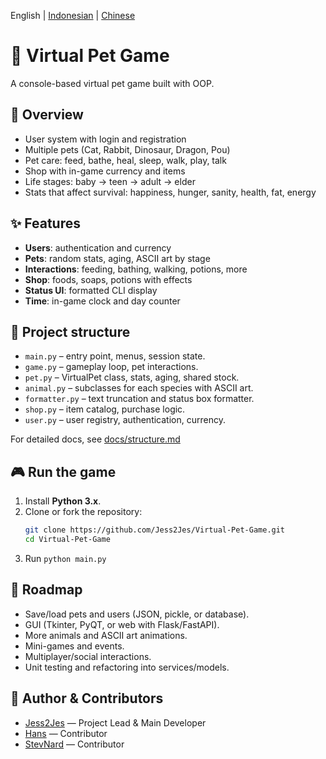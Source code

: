 English | [Indonesian](READMEID.md) | [Chinese](READMECN.md)
# 🐾 Virtual Pet Game

A console-based virtual pet game built with OOP.  

## 📖 Overview
- User system with login and registration  
- Multiple pets (Cat, Rabbit, Dinosaur, Dragon, Pou)  
- Pet care: feed, bathe, heal, sleep, walk, play, talk  
- Shop with in-game currency and items  
- Life stages: baby → teen → adult → elder  
- Stats that affect survival: happiness, hunger, sanity, health, fat, energy  

## ✨ Features
- **Users**: authentication and currency  
- **Pets**: random stats, aging, ASCII art by stage  
- **Interactions**: feeding, bathing, walking, potions, more  
- **Shop**: foods, soaps, potions with effects  
- **Status UI**: formatted CLI display  
- **Time**: in-game clock and day counter  

## 📂 Project structure
- `main.py` – entry point, menus, session state.  
- `game.py` – gameplay loop, pet interactions.  
- `pet.py` – VirtualPet class, stats, aging, shared stock.  
- `animal.py` – subclasses for each species with ASCII art.  
- `formatter.py` – text truncation and status box formatter.  
- `shop.py` – item catalog, purchase logic.  
- `user.py` – user registry, authentication, currency.  

For detailed docs, see [docs/structure.md](docs/structure.md)

## 🎮 Run the game

1. Install **Python 3.x**.  
2. Clone or fork the repository:  
   ```bash
   git clone https://github.com/Jess2Jes/Virtual-Pet-Game.git
   cd Virtual-Pet-Game
3. Run `python main.py`


## 🚀 Roadmap

- Save/load pets and users (JSON, pickle, or database).
- GUI (Tkinter, PyQT, or web with Flask/FastAPI).
- More animals and ASCII art animations.
- Mini-games and events.
- Multiplayer/social interactions.
- Unit testing and refactoring into services/models.

## 👥 Author & Contributors

- [Jess2Jes](https://github.com/Jess2Jes) — Project Lead & Main Developer  
- [Hans](https://github.com/Dendroculus) — Contributor  
- [StevNard](https://github.com/StevNard) — Contributor  


